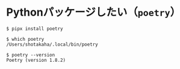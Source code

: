 # Pythonパッケージしたい（``poetry``）

```console
$ pipx install poetry

$ which poetry
/Users/shotakaha/.local/bin/poetry

$ poetry --version
Poetry (version 1.8.2)
```
